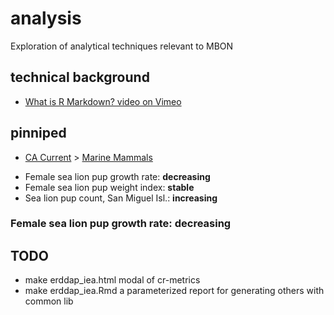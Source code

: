 # analysis
Exploration of analytical techniques relevant to MBON

## technical background

* [What is R Markdown? video on Vimeo](https://vimeo.com/177254549)

## pinniped

* [CA Current](http://www.noaa.gov/iea/regions/california-current-region/index.html) > [Marine Mammals](http://www.noaa.gov/iea/regions/california-current-region/indicators/marine-mammals.html)

- Female sea lion pup growth rate: **decreasing**
- Female sea lion pup weight index: **stable**
- Sea lion pup count, San Miguel Isl.: **increasing**

### Female sea lion pup growth rate: **decreasing**


## TODO

- make erddap_iea.html modal of cr-metrics
- make erddap_iea.Rmd a parameterized report for generating others with common lib

